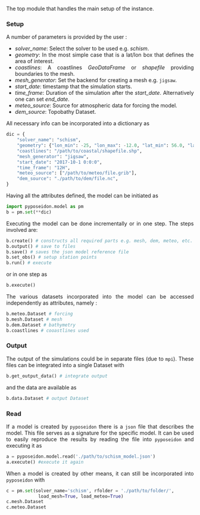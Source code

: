 <style>body {text-align: justify}</style>

The top module that handles the main setup of the instance.


### Setup

A number of parameters is provided by the user :

- *solver_name*:
	Select the solver to be used e.g. *schism*.
- *geometry*: 
	In the most simple case that is a lat/lon box that defines the area of interest.
- *coastlines*:
	A coastlines *GeoDataFrame* or *shapefile* providing boundaries to the mesh. 
- *mesh_generator*:
	Set the backend for creating a mesh e.g. `jigsaw`.
- *start_date*:
	timestamp that the simulation starts.
- *time_frame*:
	Duration of the simulation after the *start_date*. Alternatively one can set *end_date*.
- *meteo_source*:
	Source for atmospheric data for forcing the model.
- *dem_source*:
	Topobathy Dataset.

All necessary info can be incorporated into a dictionary as

```python
dic = {
    "solver_name": "schism",
    "geometry": {"lon_min": -25, "lon_max": -12.0, "lat_min": 56.0, "lat_max": 74.0},
    "coastlines": "/path/to/coastal/shapefile.shp",
    "mesh_generator": "jigsaw",
    "start_date": "2017-10-1 0:0:0",
    "time_frame": "12H",
    "meteo_source": ["/path/to/meteo/file.grib"],
    "dem_source": "./path/to/dem/file.nc",
}
```

Having all the attributes defined, the model can be initiated as

```python
import pyposeidon.model as pm
b = pm.set(**dic)
```

Executing the model can be done incrementally or in one step. The steps involved are:

```py
b.create() # constructs all required parts e.g. mesh, dem, meteo, etc.
b.output() # save to files
b.save() # saves the json model reference file
b.set_obs() # setup station points
b.run() # execute
```

or in one step as

```py
b.execute()
```

The various datasets incorporated into the model can be accessed independently as attributes, namely :

```py
b.meteo.Dataset # forcing
b.mesh.Dataset # mesh
b.dem.Dataset # bathymetry
b.coastlines # cooastlines used
```

### Output

The output of the simulations could be in separate files (due to `mpi`). These files can be integrated into a single Dataset with

```py
b.get_output_data() # integrate output
```

and the data are available as
 
```py
b.data.Dataset # output Dataset
```


### Read

If a model is created by `pyposeidon` there is a `json` file that describes the model. This file serves as a signature for the specific model. It can be used to easily reproduce the results by reading the file into `pyposeidon` and executing it as

```py
a = pyposeidon.model.read('./path/to/schism_model.json')
a.execute() #execute it again
```
 
When a model is created by other means, it can still be incorporated into `pyposeidon` with

```py
c = pm.set(solver_name='schism', rfolder = './path/to/folder/',
 	 		load_mesh=True, load_meteo=True)
c.mesh.Dataset
c.meteo.Dataset
```